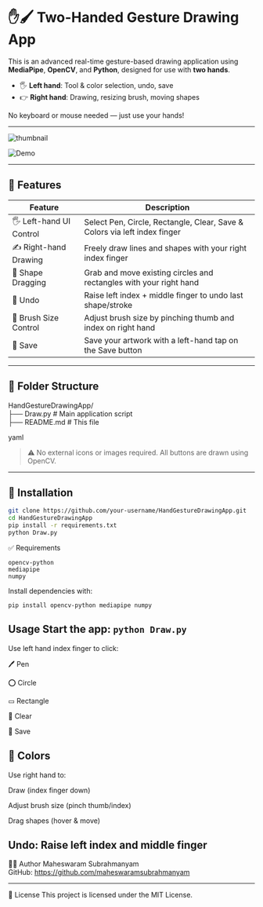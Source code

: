 # ✋🖌️ Two-Handed Gesture Drawing App

This is an advanced real-time gesture-based drawing application using **MediaPipe**, **OpenCV**, and **Python**, designed for use with **two hands**.

- 🖐️ **Left hand**: Tool & color selection, undo, save
- 👉 **Right hand**: Drawing, resizing brush, moving shapes

No keyboard or mouse needed — just use your hands!

---


![thumbnail](https://github.com/user-attachments/assets/cc7dd2b6-13f7-43d4-bc5d-6c619df0d30b)
<br>

![Demo](https://youtu.be/SbddlQf9ihQ?si=KQQW02A_KmlX80pV)


---

## 🧠 Features

| Feature                  | Description                                                             |
|--------------------------|-------------------------------------------------------------------------|
| 🖐️ Left-hand UI Control | Select Pen, Circle, Rectangle, Clear, Save & Colors via left index finger |
| ✍️ Right-hand Drawing   | Freely draw lines and shapes with your right index finger                |
| 🎯 Shape Dragging        | Grab and move existing circles and rectangles with your right hand       |
| 🔄 Undo                  | Raise left index + middle finger to undo last shape/stroke               |
| 🎨 Brush Size Control    | Adjust brush size by pinching thumb and index on right hand              |
| 💾 Save                  | Save your artwork with a left-hand tap on the Save button                |

---

## 📂 Folder Structure

HandGestureDrawingApp/<br>
├── Draw.py # Main application script<br>
├── README.md # This file<br>

yaml

> ⚠️ No external icons or images required. All buttons are drawn using OpenCV.

---

## 🚀 Installation

```bash
git clone https://github.com/your-username/HandGestureDrawingApp.git
cd HandGestureDrawingApp
pip install -r requirements.txt
python Draw.py
```
✅ Requirements
```
opencv-python
mediapipe
numpy
```
Install dependencies with:
```
pip install opencv-python mediapipe numpy
```

 Usage
Start the app: ```python Draw.py```
---

Use left hand index finger to click:

🖊️ Pen

⭕ Circle

▭ Rectangle

🧽 Clear

💾 Save

🎨 Colors
---
Use right hand to:

Draw (index finger down)

Adjust brush size (pinch thumb/index)

Drag shapes (hover & move)

Undo: Raise left index and middle finger
---
🧑‍💻 Author
Maheswaram Subrahmanyam<br>
GitHub: https://github.com/maheswaramsubrahmanyam

---
📄 License
This project is licensed under the MIT License.

